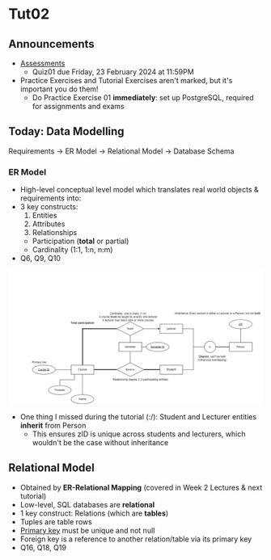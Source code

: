 # Tut02

## Announcements

- [Assessments](https://www.unsw.edu.au/course-outlines/course-outline#year=2024&term=Term%201&deliveryMode=Multimodal&deliveryFormat=Standard&teachingPeriod=T1&deliveryLocation=Kensington&courseCode=COMP3311&activityGroupId=1)
  - Quiz01 due Friday, 23 February 2024 at 11:59PM
- Practice Exercises and Tutorial Exercises aren't marked, but it's important you do them!
  - Do Practice Exercise 01 **immediately**: set up PostgreSQL, required for assignments and exams

## Today: Data Modelling

Requirements -> ER Model -> Relational Model -> Database Schema

### ER Model

- High-level conceptual level model which translates real world objects & requirements into:
- 3 key constructs:
  1. Entities
  2. Attributes
  3. Relationships
  - Participation (**total** or partial)
  - Cardinality (1:1, 1:n, n:m)
- Q6, Q9, Q10

![](./unsw_er_diagram.jpg)

- One thing I missed during the tutorial (:/): Student and Lecturer entities **inherit** from Person
  - This ensures zID is unique across students and lecturers, which wouldn't be the case without inheritance

## Relational Model

- Obtained by **ER-Relational Mapping** (covered in Week 2 Lectures & next tutorial)
- Low-level, SQL databases are **relational**
- 1 key construct: Relations (which are **tables**)
- Tuples are table rows
- <u>Primary key</u> must be unique and not null
- Foreign key is a reference to another relation/table via its primary key
- Q16, Q18, Q19
